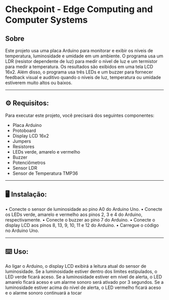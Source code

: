 # Checkpoint - Edge Computing and Computer Systems


## Sobre
Este projeto usa uma placa Arduino para monitorar e exibir os níveis de temperatura, luminosidade e umidade em um ambiente. O programa usa um LDR (resistor dependente de luz) para medir o nível de luz e um termistor para medir a temperatura. Os resultados são exibidos em uma tela LCD 16x2. Além disso, o programa usa três LEDs e um buzzer para fornecer feedback visual e auditivo quando o níveis de luz, temperatura ou umidade estiverem muito altos ou baixos.

---

## ⚙️ Requisitos:
Para executar este projeto, você precisará dos seguintes componentes:
+ Placa Arduino
+ Protoboard
+ Display LCD 16x2
+ Jumpers
+ Resistores
+ LEDs verde, amarelo e vermelho
+ Buzzer
+ Potenciômetros
+ Sensor LDR
+ Sensor de Temperatura TMP36

---

## 🖥️ Instalação:
• Conecte o sensor de luminosidade ao pino A0 do Arduino Uno.
• Conecte os LEDs verde, amarelo e vermelho aos pinos 2, 3 e 4 do Arduino,
respectivamente.
• Conecte o buzzer ao pino 7 do Arduino.
• Conecte o display LCD aos pinos 8, 13, 9, 10, 11 e 12 do Arduino.
• Carregue o código no Arduino Uno.

---

## ⌨️ Uso:
Ao ligar o Arduino, o display LCD exibirá a leitura atual do sensor de luminosidade. Se a
luminosidade estiver dentro dos limites estipulados, o LED verde ficará aceso. Se a
luminosidade estiver em nível de alerta, o LED amarelo ficará aceso e um alarme sonoro
será ativado por 3 segundos. Se a luminosidade estiver acima do nível de alerta, o LED
vermelho ficará aceso e o alarme sonoro continuará a tocar
